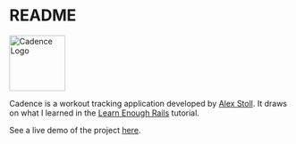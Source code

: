 # README
<a href="https://www.heroku.com"><img src="https://lh3.googleusercontent.com/MDvTCCNuSxPK94jQWOIYgi5oz1GUyAB56jIILKR-Zmt5eGcKo8duuOffVqQqXKhGGa837lCVgaoy6mm9Md-JdyKrAzN85Nib-hAwoRLBSq-rvQ_o1gz1uxeQRXBAPqDIt3fsAzFjSL22XmXzqB7J2b0rvRHnCG2PfC-M5WUBd_o_USEt4kwuYWm6O4w2GTkG0mtdlWo6OR_Vm7p78YTZ8XvCQ-QRS-lGPtPZgR_MV39LfRdSrKgVX-hBELNWUONCOQS_6GxoWMxOi8cy31j6brhTcC2CHk8hzx6AZWUuNt0afNUWGQrzWjU8dKhxlUHTe-Xurw9btnH4fPdkoI5msiDitfpXE8BSxhFXJ27bdBQvl6YQxvIzCGTSr7diFEOb6TZZtQ5NV-ksKLg578XI0NlLG56DERQp14fl9XsmADwGXwy0pmfEeOhqsQLDWDVIDIc8ueigPrUrZXTomlFOneBtYpkIuIfzwYWpaVt0JAJBlewja-bdJx7TcMXA8EMtRgGcRrapz9aIf9mqiXIk9xFLw1YZCRUhyk6YcqiHKXpfvLxfUMfeeZMs6ToNzdhbmj3WSlHgYTgeYWaDqB3hnzhm7qREzYCg9kfX-VlP99z38NxtQC7_7W9sc-TaXIuFz3-Fe4HSSaCtBx4mhL-2hwvUqO5EnLSqR5FVoFqvmzw5bnQmdF9OTQ=s310-no" alt="Cadence Logo" width="100"/></a>

Cadence is a workout tracking application developed by [Alex Stoll](https://www.alexstoll.work).
It draws on what I learned in the [Learn Enough Rails](https://www.learnenough.com) tutorial.

See a live demo of the project [here](https://shielded-coast-75020.herokuapp.com/).
